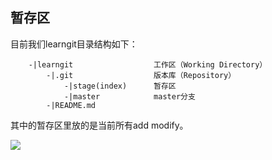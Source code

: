 ## 暂存区

目前我们learngit目录结构如下：

```
    -|learngit                  工作区（Working Directory）
        -|.git                  版本库（Repository）
            -|stage(index)      暂存区
            -|master            master分支
        -|README.md 
```

其中的暂存区里放的是当前所有add modify。

![](http://www.liaoxuefeng.com/files/attachments/001384907702917346729e9afbf4127b6dfbae9207af016000/0)
